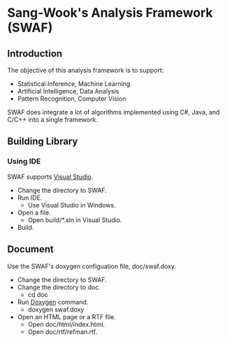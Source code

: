 # Sang-Wook's Analysis Framework (SWAF)

## Introduction

The objective of this analysis framework is to support:
* Statistical Inference, Machine Learning
* Artificial Intelligence, Data Analysis
* Pattern Recognition, Computer Vision

SWAF does integrate a lot of algorithms implemented using C#, Java, and C/C++ into a single framework.

## Building Library

### Using IDE
SWAF supports [Visual Studio](https://www.visualstudio.com/).
* Change the directory to SWAF.
* Run IDE.
	* Use Visual Studio in Windows.
* Open a file.
	* Open build/*.sln in Visual Studio.
* Build.

## Document
Use the SWAF's doxygen configuation file, doc/swaf.doxy.
* Change the directory to SWAF.
* Change the directory to doc.
	* cd doc
* Run [Doxygen](https://www.stack.nl/~dimitri/doxygen/manual/) command.
	* doxygen swaf.doxy
* Open an HTML page or a RTF file.
	* Open doc/html/index.html.
	* Open doc/rtf/refman.rtf.
